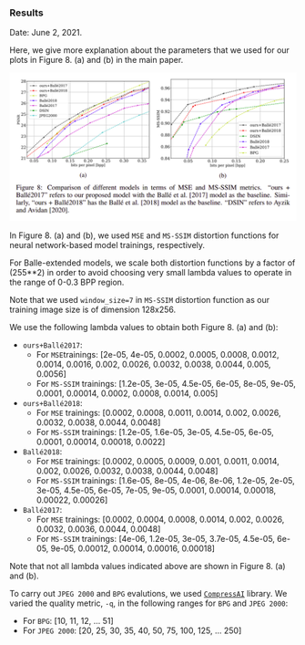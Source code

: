 ### Results

Date: June 2, 2021.

Here, we give more explanation about the parameters that we used for our plots in Figure 8. (a) and (b) in the main paper.


![Results_plots](figs/results.png) 


In Figure 8. (a) and (b), we used `MSE` and `MS-SSIM` distortion functions for neural network-based model trainings, respectively.

For Balle-extended models, we scale both distortion functions by a factor of (255**2) in order to avoid choosing very small lambda values to operate in the range of 0-0.3 BPP region.

Note that we used `window_size=7` in `MS-SSIM` distortion function as our training image size is of dimension 128x256.

We use the following lambda values to obtain both Figure 8. (a) and (b):
- `ours+Ballé2017`:
    - For `MSE`trainings: [2e-05, 4e-05, 0.0002, 0.0005, 0.0008, 0.0012, 0.0014, 0.0016, 0.002, 0.0026, 0.0032, 0.0038, 0.0044, 0.005, 0.0056]
    - For `MS-SSIM` trainings: [1.2e-05, 3e-05, 4.5e-05, 6e-05, 8e-05, 9e-05, 0.0001, 0.00014, 0.0002, 0.0008, 0.0014, 0.005]
- `ours+Ballé2018`:
    - For `MSE` trainings: [0.0002, 0.0008, 0.0011, 0.0014, 0.002, 0.0026, 0.0032, 0.0038, 0.0044, 0.0048]
    - For `MS-SSIM` trainings: [1.2e-05, 1.6e-05, 3e-05, 4.5e-05, 6e-05, 0.0001, 0.00014, 0.00018, 0.0022]
- `Ballé2018`:
    - For `MSE` trainings: [0.0002, 0.0005, 0.0009, 0.001, 0.0011, 0.0014, 0.002, 0.0026, 0.0032, 0.0038, 0.0044, 0.0048]
    - For `MS-SSIM` trainings: [1.6e-05, 8e-05, 4e-06, 8e-06, 1.2e-05, 2e-05, 3e-05, 4.5e-05, 6e-05, 7e-05, 9e-05, 0.0001, 0.00014, 0.00018, 0.00022, 0.00026]
- `Ballé2017`:
    - For `MSE` trainings: [0.0002, 0.0004, 0.0008, 0.0014, 0.002, 0.0026, 0.0032, 0.0036, 0.0044, 0.0048]
    - For `MS-SSIM` trainings: [4e-06, 1.2e-05, 3e-05, 3.7e-05, 4.5e-05, 6e-05, 9e-05, 0.00012, 0.00014, 0.00016, 0.00018]

Note that not all lambda values indicated above are shown in Figure 8. (a) and (b).

To carry out `JPEG 2000` and `BPG` evalutions, we used [`CompressAI`](https://github.com/InterDigitalInc/CompressAI) library. We varied the quality metric, `-q`, in the following ranges for `BPG` and `JPEG 2000`:
- For `BPG`: [10, 11, 12, ... 51]
- For `JPEG 2000`: [20, 25, 30, 35, 40, 50, 75, 100, 125, ... 250]
